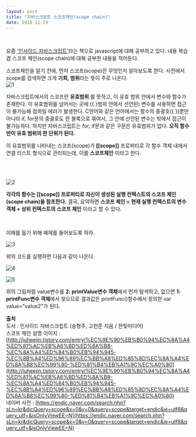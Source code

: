 ```yaml
---
layout: post
title: "자바스크립트 스코프체인(scope chain)"
date: 2018-12-19
---  
```

<br/>

요즘 ['인사이드 자바스크립트'](http://www.hanbit.co.kr/store/books/look.php?p_code=B6479856408)라는 책으로 javascript에 대해 공부하고 있다. 
내용 복습 겸 스코프 체인(scope chain)에 대해 공부한 내용을 적어둔다. 
<br/>

스코프체인을 알기 전에, 먼저 스코프(scope)란 무엇인지 알아보도록 한다. 
사전에서 scope를 검색하면 크게 **기회, 범위**라는 뜻이 주로 나온다.
<br/>
![1](https://user-images.githubusercontent.com/29648470/50193978-40d46480-037c-11e9-90ff-9af728492ab6.PNG)

<p>

자바스크립트에서의 스코프란 **유효범위** 를 뜻하고, 이 유효 범위 안에서 변수와 함수가 존재한다. 이 유효범위를 넘어서는 곳에 ({ }범위 안에서 선언된) 변수를 
사용하면 접근이 불가능해 컴파일 에러가 발생한다. C언어와 같은 언어에서는 함수의 중괄호({ })뿐만 아니라 if, for문의 중괄호도 한 블록으로 묶여서, 그 안에
선언된 변수는 밖에서 접근이 불가능하다. 하지만 자바스크립트는 for, if문과 같은 구문은 유효범위가 없다. **오직 함수만이 유효 범위의 한 단위가 된다.**

<p>

이 유효범위를 나타내는 스코프(scope)가 **[[scope]]** 프로퍼티로 각 함수 객체 내에서 연결 리스트 형식으로 관리되는데, 이를 **스코프체인** 이라고 한다. 

<br/><p>  
![2](https://user-images.githubusercontent.com/29648470/50195061-ea1d5980-0380-11e9-8b60-821e7a3fda28.png)

<p>

**각각의 함수는 [[scope]] 프로퍼티로 자신이 생성된 실행 컨텍스트의 스코프 체인(scope chain)을 참조한다.**
결국, 요약하면 **스코프 체인 = 현재 실행 컨텍스트의 변수 객체 + 상위 컨텍스트의 스코프 체인** 이라고 할 수 있다.

<br/><p>

이해를 돕기 위해 예제를 들어보도록 하자. 
<br/><p>
![3](https://user-images.githubusercontent.com/29648470/50195401-3d43dc00-0382-11e9-80c8-5a700bf9fbd5.PNG)
<br/><p>
위의 코드를 실행하면 다음과 같이 나온다. 
<br/><p>
![4](https://user-images.githubusercontent.com/29648470/50195443-65333f80-0382-11e9-88ec-c7844c085942.PNG)
<br/><p>
![5](https://user-images.githubusercontent.com/29648470/50195520-c8bd6d00-0382-11e9-9284-555dd9d5316d.PNG)
<br/><p>

위의 그림처럼 value변수를 **2: printValue변수 객체**에서 먼저 탐색하고, 없으면 **1: printFunc변수 객체**에서 찾으므로 결과값은 printFunc()함수에서 
정의한 var value="value2"가 된다.
<br/><p>

**출처** 
<br/>
도서 : 인사이드 자바스크립트 (송형주, 고현준 지음 / 한빛미디어)
<br/>
스코프 체인 설명 이미지 : [http://juheejin.tistory.com/entry/%EC%9E%90%EB%B0%94%EC%8A%A4%ED%81%AC%EB%A6%BD%ED%8A%B8-%EC%8A%A4%ED%84%B0%EB%94%945-%EC%8B%A4%ED%96%89%EC%BB%A8%ED%85%8D%EC%8A%A4%ED%8A%B8%EC%99%80-%ED%81%B4%EB%A1%9C%EC%A0%80](http://juheejin.tistory.com/entry/%EC%9E%90%EB%B0%94%EC%8A%A4%ED%81%AC%EB%A6%BD%ED%8A%B8-%EC%8A%A4%ED%84%B0%EB%94%945-%EC%8B%A4%ED%96%89%EC%BB%A8%ED%85%8D%EC%8A%A4%ED%8A%B8%EC%99%80-%ED%81%B4%EB%A1%9C%EC%A0%80)
<br/>
네이버 사전 : [https://endic.naver.com/search.nhn?sLn=kr&dicQuery=scope&x=0&y=0&query=scope&target=endic&ie=utf8&query_utf=&isOnlyViewEE=N](https://endic.naver.com/search.nhn?sLn=kr&dicQuery=scope&x=0&y=0&query=scope&target=endic&ie=utf8&query_utf=&isOnlyViewEE=N)






